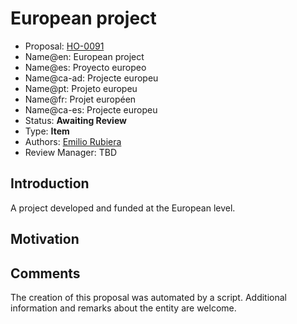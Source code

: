 # European project

* Proposal: [HO-0091](0091-european-project.md)
* Name@en: European project
* Name@es: Proyecto europeo
* Name@ca-ad: Projecte europeu
* Name@pt: Projeto europeu
* Name@fr: Projet européen
* Name@ca-es: Projecte europeu
* Status: **Awaiting Review**
* Type: **Item**
* Authors: [Emilio Rubiera](https://github.com/spitxa)
* Review Manager: TBD

## Introduction

A project developed and funded at the European level.

## Motivation

## Comments
The creation of this proposal was automated by a script. Additional information and remarks about the entity are welcome.
